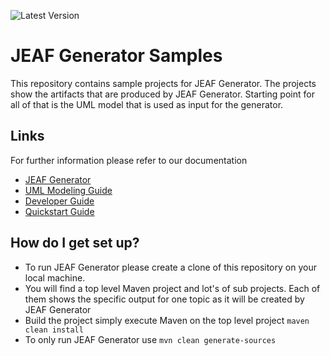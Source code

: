 ![Latest Version](https://maven-badges.herokuapp.com/maven-central/com.anaptecs.jeaf.generator.sample/jeaf-generator-sample-project/badge.svg)


# JEAF Generator Samples #

This repository contains sample projects for JEAF Generator. The projects show the artifacts that are produced by JEAF Generator. Starting point for all of that is the UML model that is used as input for the generator.


## Links ##
For further information please refer to our documentation

* [JEAF Generator](https://www.jeaf-generator.io/)
* [UML Modeling Guide](https://www.jeaf-generator.io/uml-modeling-guide/)
* [Developer Guide](https://www.jeaf-generator.io/developer-guide/)
* [Quickstart Guide](https://www.jeaf-generator.io/developer-guide/quickstart/)

## How do I get set up? ##

* To run JEAF Generator please create a clone of this repository on your local machine.
* You will find a top level Maven project and lot's of sub projects. Each of them shows the specific output for one topic as it will be created by JEAF Generator 
* Build the project simply execute Maven on the top level project `maven clean install`
* To only run JEAF Generator use `mvn clean generate-sources`

